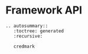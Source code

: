 # Framework API

```{eval-rst}
.. autosummary::
   :toctree: generated
   :recursive:

   credmark
```

